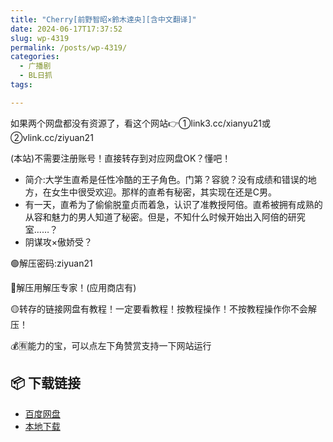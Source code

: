 ```yaml
---
title: "Cherry[前野智昭×鈴木達央][含中文翻译]"
date: 2024-06-17T17:37:52
slug: wp-4319
permalink: /posts/wp-4319/
categories:
  - 广播剧
  - BL日抓
tags:

---
```


如果两个网盘都没有资源了，看这个网站👉①link3.cc/xianyu21或②vlink.cc/ziyuan21

(本站)不需要注册账号！直接转存到对应网盘OK？懂吧！

*   简介:大学生直希是任性冷酷的王子角色。门第？容貌？没有成绩和错误的地方，在女生中很受欢迎。那样的直希有秘密，其实现在还是C男。
*   有一天，直希为了偷偷脱童贞而着急，认识了准教授阿倍。直希被拥有成熟的从容和魅力的男人知道了秘密。但是，不知什么时候开始出入阿倍的研究室……？
*   阴谋攻×傲娇受？

🟢解压密码:ziyuan21

🔵解压用解压专家！(应用商店有)

🟡转存的链接网盘有教程！一定要看教程！按教程操作！不按教程操作你不会解压！

💰🈶能力的宝，可以点左下角赞赏支持一下网站运行

## 📦 下载链接
- [百度网盘](https://blziyuan21.com/pay-download/4319?key=aea1e27658&down_id=0)
- [本地下载](https://blziyuan21.com/pay-download/4319?key=aea1e27658&down_id=1)

